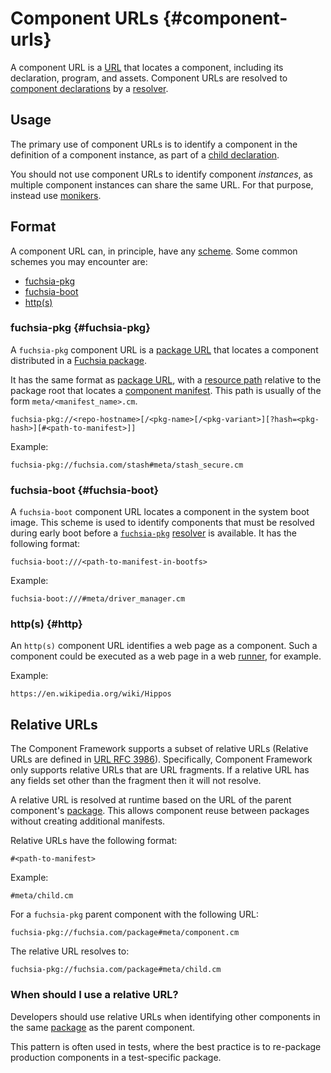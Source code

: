 # Component URLs {#component-urls}

A component URL is a [URL][wiki-url] that locates a component, including its
declaration, program, and assets. Component URLs are resolved to
[component declarations][doc-manifests-declaration] by a
[resolver][doc-resolvers].

## Usage

The primary use of component URLs is to identify a component in the definition
of a component instance, as part of a
[child declaration][doc-manifests-children].

You should not use component URLs to identify component *instances*, as multiple
component instances can share the same URL. For that purpose, instead use
[monikers][doc-monikers].

## Format

A component URL can, in principle, have any [scheme][rfc-uri-scheme]. Some
common schemes you may encounter are:

-   [fuchsia-pkg](#fuchsia-pkg)
-   [fuchsia-boot](#fuchsia-boot)
-   [http(s)](#http)

### fuchsia-pkg {#fuchsia-pkg}

A `fuchsia-pkg` component URL is a [package URL][doc-package-url] that locates a
component distributed in a [Fuchsia package][doc-package].

It has the same format as [package URL][doc-package-url], with a
[resource path][doc-package-url-resource-path] relative to the package root that
locates a [component manifest][doc-manifests]. This path is usually of the form
`meta/<manifest_name>.cm`.

```
fuchsia-pkg://<repo-hostname>[/<pkg-name>[/<pkg-variant>][?hash=<pkg-hash>][#<path-to-manifest>]]
```

Example:

```
fuchsia-pkg://fuchsia.com/stash#meta/stash_secure.cm
```

### fuchsia-boot {#fuchsia-boot}

A `fuchsia-boot` component URL locates a component in the system boot image.
This scheme is used to identify components that must be resolved during early
boot before a [`fuchsia-pkg`](#fuchsia-pkg) [resolver][doc-resolvers] is
available. It has the following format:

```
fuchsia-boot:///<path-to-manifest-in-bootfs>
```

Example:

```
fuchsia-boot:///#meta/driver_manager.cm
```

### http(s) {#http}

An `http(s)` component URL identifies a web page as a component. Such a
component could be executed as a web page in a web [runner][doc-runners], for
example.

Example:

```
https://en.wikipedia.org/wiki/Hippos
```

## Relative URLs

The Component Framework supports a subset of relative URLs (Relative URLs are
defined in [URL RFC 3986][url-rfc-3986]). Specifically, Component Framework
only supports relative URLs that are URL fragments.
If a relative URL has any fields set other than the fragment then it will
not resolve.


A relative URL is resolved at runtime based on the URL of the parent
component's [package][package].
This allows component reuse between packages without creating additional manifests.

Relative URLs have the following format:

```
#<path-to-manifest>
```

Example:

```
#meta/child.cm
```

For a `fuchsia-pkg` parent component with the following URL:

```
fuchsia-pkg://fuchsia.com/package#meta/component.cm
```

The relative URL resolves to:


```
fuchsia-pkg://fuchsia.com/package#meta/child.cm
```

### When should I use a relative URL?

Developers should use relative URLs when identifying other components in
the same [package][package] as the parent component.

This pattern is often used in tests, where the best practice is to re-package
production components in a test-specific package.

[glossary.components v2]: /docs/glossary/README.md#components-v2
[doc-manifests]: v2/component_manifests.md
[doc-manifests-children]: https://fuchsia.dev/reference/cml#children
[doc-manifests-declaration]: v2/component_manifests.md#component-declaration
[doc-monikers]: v2/monikers.md
[doc-resolvers]: v2/capabilities/resolvers.md
[doc-package]: /docs/concepts/packages/package.md
[doc-package-url]: /docs/concepts/packages/package_url.md
[doc-package-url-resource-path]: /docs/concepts/packages/package_url.md#resource-paths
[doc-runners]: v2/capabilities/runners.md
[wiki-url]: https://en.wikipedia.org/wiki/URL
[rfc-uri-scheme]: https://tools.ietf.org/html/rfc3986#section-3.1
[url-rfc-3986]: https://datatracker.ietf.org/doc/html/rfc3986#section-4.2
[package]: /docs/concepts/packages/package.md

